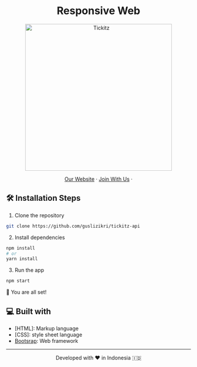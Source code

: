<h1 align="center">
  Responsive Web
</h1>

<p align="center"><img src="./assets/img/tickitz2.png" width="400px" alt="Tickitz" /></p>

<p align="center">
    <a href="https://www.fazztrack.com/" target="blank">Our Website</a>
    ·
    <a href="https://www.fazztrack.com/class/fullstack-website-dan-golang">Join With Us</a>
    ·
</p>

## 🛠️ Installation Steps

1. Clone the repository

```bash
git clone https://github.com/guslizikri/tickitz-api
```

2. Install dependencies

```bash
npm install
# or
yarn install
```

3. Run the app

```bash
npm start
```

🌟 You are all set!

## 💻 Built with

- [HTML]: Markup language
- [CSS]: style sheet language
- [Bootsrap](https://getbootstrap.com/): Web framework

<hr>
<p align="center">
Developed with ❤️ in Indonesia 	🇮🇩
</p>
